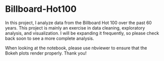 # Billboard-Hot100
In this project, I analyze data from the Billboard Hot 100 over the past 60 years.  This project is mainly an exercise in data cleaning, exploratory analysis, and visualization.  I will be expanding it frequently, so please check back soon to see a more complete analysis.  

When looking at the notebook, please use nbviewer to ensure that the Bokeh plots render properly.  Thank you!
